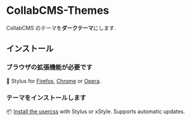 # CollabCMS-Themes

CollabCMS のテーマを**ダークテーマ**にします.

## インストール
### ブラウザの拡張機能が必要です
🎨 Stylus for [Firefox](https://addons.mozilla.org/en-US/firefox/addon/styl-us/), [Chrome](https://chrome.google.com/webstore/detail/stylus/clngdbkpkpeebahjckkjfobafhncgmne) or [Opera](https://addons.opera.com/en-gb/extensions/details/stylus/).

### テーマをインストールします

📦 [Install the usercss](https://github.com/ContentsViewer/CollabCMS-Themes/raw/master/collabcms-dark.user.css) with Stylus or xStyle. Supports automatic updates.

